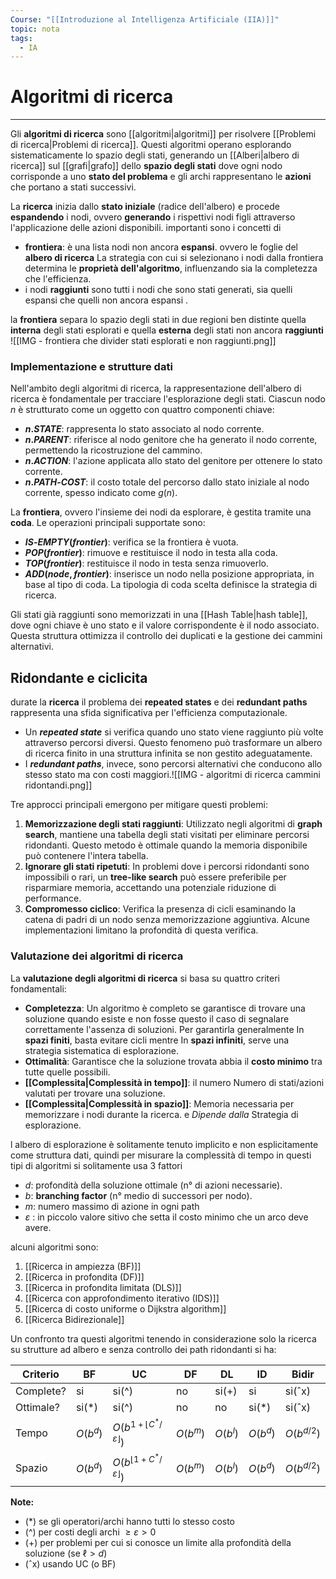 ```yaml
---
Course: "[[Introduzione al Intelligenza Artificiale (IIA)]]"
topic: nota
tags:
  - IA
---
```


# Algoritmi di ricerca
---
Gli **algoritmi di ricerca** sono [[algoritmi|algoritmi]] per risolvere [[Problemi di ricerca|Problemi di ricerca]]. Questi algoritmi operano esplorando sistematicamente lo spazio degli stati, generando un [[Alberi|albero di ricerca]] sul [[grafi|grafo]] dello **spazio degli stati** dove ogni nodo corrisponde a uno **stato del problema** e gli archi rappresentano le **azioni** che portano a stati successivi. 

La **ricerca** inizia dallo **stato iniziale** (radice dell'albero) e procede **espandendo** i nodi, ovvero **generando** i rispettivi nodi figli attraverso l'applicazione delle azioni disponibili.
importanti sono i concetti di  
- **frontiera**: è una lista nodi non ancora **espansi**. ovvero le foglie del **albero di ricerca**  La strategia con cui si selezionano i nodi dalla frontiera determina le **proprietà dell'algoritmo**, influenzando sia la completezza che l'efficienza.
- i nodi **raggiunti** sono tutti i nodi che sono stati generati, sia quelli espansi che quelli non ancora espansi .

la **frontiera** separa lo spazio degli stati in due regioni ben distinte quella **interna** degli stati esplorati e quella **esterna** degli stati non ancora **raggiunti**
![[IMG - frontiera che divider stati esplorati e non raggiunti.png]]



### Implementazione e strutture dati
Nell'ambito degli algoritmi di ricerca, la rappresentazione dell'albero di ricerca è fondamentale per tracciare l'esplorazione degli stati. Ciascun nodo $n$ è strutturato come un oggetto con quattro componenti chiave:  
- **$n.STATE$**: rappresenta lo stato associato al nodo corrente.  
- **$n.PARENT$**: riferisce al nodo genitore che ha generato il nodo corrente, permettendo la ricostruzione del cammino.  
- **$n.ACTION$**: l'azione applicata allo stato del genitore per ottenere lo stato corrente.  
- **$n.PATH\text{-}COST$**: il costo totale del percorso dallo stato iniziale al nodo corrente, spesso indicato come $g(n)$.  

La **frontiera**, ovvero l'insieme dei nodi da esplorare, è gestita tramite una **coda**. Le operazioni principali supportate sono:  
- **$IS\text{-}EMPTY(frontier)$**: verifica se la frontiera è vuota.  
- **$POP(frontier)$**: rimuove e restituisce il nodo in testa alla coda.  
- **$TOP(frontier)$**: restituisce il nodo in testa senza rimuoverlo.  
- **$ADD(node, frontier)$**: inserisce un nodo nella posizione appropriata, in base al tipo di coda. 
La tipologia di coda scelta definisce la strategia di ricerca. 
  
Gli stati già raggiunti sono memorizzati in una [[Hash Table|hash table]], dove ogni chiave è uno stato e il valore corrispondente è il nodo associato. Questa struttura ottimizza il controllo dei duplicati e la gestione dei cammini alternativi. 


## Ridondante e ciclicita
durate la **ricerca** il problema dei **repeated states** e dei **redundant paths** rappresenta una sfida significativa per l'efficienza computazionale.

- Un ***repeated state*** si verifica quando uno stato viene raggiunto più volte attraverso percorsi diversi. Questo fenomeno può trasformare un albero di ricerca finito in una struttura infinita se non gestito adeguatamente.
- I ***redundant paths***, invece, sono percorsi alternativi che conducono allo stesso stato ma con costi maggiori.![[IMG - algoritmi di ricerca cammini ridontandi.png]]

Tre approcci principali emergono per mitigare questi problemi:  
1. **Memorizzazione degli stati raggiunti**: Utilizzato negli algoritmi di **graph search**, mantiene una tabella degli stati visitati per eliminare percorsi ridondanti. Questo metodo è ottimale quando la memoria disponibile può contenere l'intera tabella.
2. **Ignorare gli stati ripetuti**: In problemi dove i percorsi ridondanti sono impossibili o rari, un **tree-like search** può essere preferibile per risparmiare memoria, accettando una potenziale riduzione di performance.  
3. **Compromesso ciclico**: Verifica la presenza di cicli esaminando la catena di padri di un nodo senza memorizzazione aggiuntiva. Alcune implementazioni limitano la profondità di questa verifica.  


### Valutazione dei algoritmi di ricerca
La **valutazione degli algoritmi di ricerca** si basa su quattro criteri fondamentali:  

- **Completezza**:  Un algoritmo è completo se garantisce di trovare una soluzione quando esiste e non fosse questo il caso di segnalare correttamente l'assenza di soluzioni. Per garantirla generalmente In **spazi finiti**, basta evitare cicli mentre In **spazi infiniti**, serve una strategia sistematica di esplorazione.
- **Ottimalità**:  Garantisce che la soluzione trovata abbia il **costo minimo** tra tutte quelle possibili.  
- **[[Complessita|Complessità in tempo]]**: il numero Numero di stati/azioni valutati per trovare una soluzione.  
- **[[Complessita|Complessità in spazio]]**:  Memoria necessaria per memorizzare i nodi durante la ricerca. e *Dipende dalla* Strategia di esplorazione.  


l albero di esplorazione è solitamente tenuto implicito e non esplicitamente come struttura dati, quindi per misurare la complessità di tempo in questi tipi di algoritmi si solitamente usa 3 fattori
- $d$: profondità della soluzione ottimale (n° di azioni necessarie).  
- $b$: **branching factor** (n° medio di successori per nodo).  
- $m$: numero massimo di azione in ogni path 
- $\varepsilon$ : in piccolo valore sitivo che setta il costo minimo che un arco deve avere.



alcuni algoritmi sono:
1. [[Ricerca in ampiezza (BF)]]
2. [[Ricerca in profondita (DF)]] 
3. [[Ricerca in profondita limitata (DLS)]] 
4. [[Ricerca con approfondimento iterativo (IDS)]] 
5. [[Ricerca di costo uniforme o Dijkstra algorithm]]
6. [[Ricerca Bidirezionale]]

Un confronto tra questi algoritmi tenendo in considerazione solo la ricerca su strutture ad albero e senza controllo dei path ridondanti si ha:

| Criterio  | BF       | UC                                        | DF       | DL       | ID       | Bidir        |
| --------- | -------- | ----------------------------------------- | -------- | -------- | -------- | ------------ |
| Complete? | si       | si(^)                                     | no       | si(+)    | si       | si(ˆx)       |
| Ottimale? | si(\*)   | si(^)                                     | no       | no       | si(\*)   | si(ˆx)       |
| Tempo     | $O(b^d)$ | $O(b^{1+\lfloor C^*/\varepsilon\rfloor})$ | $O(b^m)$ | $O(b^l)$ | $O(b^d)$ | $O(b^{d/2})$ |
| Spazio    | $O(b^d)$ | $O(b^{\lfloor1+C^*/\varepsilon \rfloor})$ | $O(b^m)$ | $O(b^l)$ | $O(b^d)$ | $O(b^{d/2})$ |

**Note:**  
- (\*) se gli operatori/archi hanno tutti lo stesso costo  
- (^) per costi degli archi $\geq  \varepsilon > 0$  
- (+) per problemi per cui si conosce un limite alla profondità della soluzione (se $\ell > d$)  
- (ˆx) usando UC (o BF)
